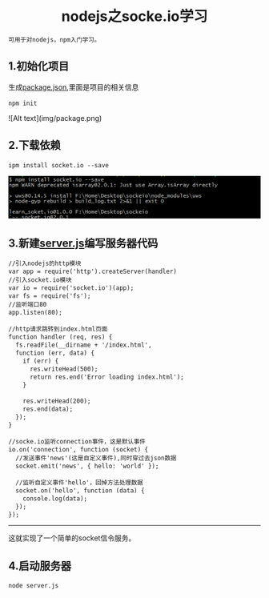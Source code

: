 #  <center>nodejs之socke.io学习 </center>

	可用于对nodejs，npm入门学习。

##  1.初始化项目
<p>
生成<a href='package.json'>package.json</a>,里面是项目的相关信息 
</p>  

	npm init

<p>
![Alt text](img/package.png) 
</p> 

##  2.下载依赖
	ipm install socket.io --save
![Alt text](img/install_socket_io.png)
##  3.新建<a href='server.js'>server.js</a>编写服务器代码
	//引入nodejs的http模块
	var app = require('http').createServer(handler)
	//引入socket.io模块
	var io = require('socket.io')(app);
	var fs = require('fs');
	//监听端口80
	app.listen(80);
	
	//http请求跳转到index.html页面
	function handler (req, res) {
	  fs.readFile(__dirname + '/index.html',
	  function (err, data) {
	    if (err) {
	      res.writeHead(500);
	      return res.end('Error loading index.html');
	    }
	
	    res.writeHead(200);
	    res.end(data);
	  });
	}
	
	//socke.io监听connection事件，这是默认事件
	io.on('connection', function (socket) {
	  //发送事件'news'(这是自定义事件),同时穿过去json数据
	  socket.emit('news', { hello: 'world' });
	
	  //监听自定义事件'hello'，回掉方法处理数据
	  socket.on('hello', function (data) {
	    console.log(data);
	  });
	});
****
这就实现了一个简单的socket信令服务。
##  4.启动服务器
	node server.js